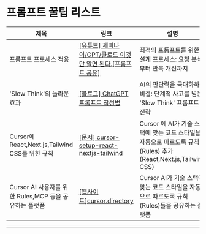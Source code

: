 # 프롬프트 꿀팁 리스트

| 제목                        | 링크                                                                 | 설명                                                         |
|---------------------------|--------------------------------------------------------------------|------------------------------------------------------------|
| 프롬프트 프로세스 적용        | [[유튜브] 제미나이/GPT/클로드 이것만 알면 된다.[프롬프트 공유]](https://www.youtube.com/watch?v=CMPlwj4h9ls) | 최적의 프롬프트를 위한 설계 프로세스: 요청 분석부터 반복 개선까지           |
| 'Slow Think'의 놀라운 효과   | [[블로그] ChatGPT 프롬프트 작성법](https://m.blog.naver.com/survivalai777/223882563529) | AI의 판단력을 극대화하는 비결: 단계적 사고를 넘는 'Slow Think' 프롬프트 전략 |
| Cursor에 React,Next.js,Tailwind CSS를 위한 규칙   | [[문서] cursor-setup-react-nextjs-tailwind](https://raw.githubusercontent.com/zuchka/cursor-setup-react-nextjs-tailwind/refs/heads/main/NextJSRules.md) | Cursor 에 AI가 기술 스택에 맞는 코드 스타일을 자동으로 따르도록 규칙(Rules) 추가(React,Next.js,Tailwind CSS) |
| Cursor AI 사용자를 위한 Rules,MCP 등을 공유하는 플랫폼 | [[웹사이트]cursor.directory](https://cursor.directory/) | Cursor AI가 기술 스택에 맞는 코드 스타일을 자동으로 따르도록 규칙(Rules)들을 공유하는 플랫폼 |

---